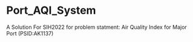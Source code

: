 # Port_AQI_System

A Solution For SIH2022 for problem statment:
Air Quality Index for Major Port (PSID:AK1137)
